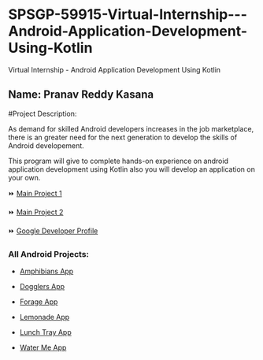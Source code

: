# SPSGP-59915-Virtual-Internship---Android-Application-Development-Using-Kotlin
Virtual Internship - Android Application Development Using Kotlin

## Name: Pranav Reddy Kasana

#Project Description:

As demand for skilled Android developers increases in the job marketplace, there is an greater need for the next generation to develop the skills of Android developement.

This program will give to complete hands-on experience on android application development using Kotlin also you will develop an application on your own.

⏩ [Main Project 1](https://github.com/smartinternz02/SPSGP-59915-Virtual-Internship---Android-Application-Development-Using-Kotlin/tree/main/Nearby-Places-Finder-App)

⏩ [Main Project 2](https://github.com/smartinternz02/SPSGP-59915-Virtual-Internship---Android-Application-Development-Using-Kotlin/tree/main/Grocery-App)

⏩ [Google Developer Profile](https://g.dev/pranavkasana)

### All Android Projects:

* [Amphibians App](https://github.com/smartinternz02/SPSGP-59915-Virtual-Internship---Android-Application-Development-Using-Kotlin/tree/main/Amphibians-App)

* [Dogglers App](https://github.com/smartinternz02/SPSGP-59915-Virtual-Internship---Android-Application-Development-Using-Kotlin/tree/main/Dogglers-App)

* [Forage App](https://github.com/smartinternz02/SPSGP-59915-Virtual-Internship---Android-Application-Development-Using-Kotlin/tree/main/Forage-App)

* [Lemonade App](https://github.com/smartinternz02/SPSGP-59915-Virtual-Internship---Android-Application-Development-Using-Kotlin/tree/main/Lemonade-App)

* [Lunch Tray App](https://github.com/smartinternz02/SPSGP-59915-Virtual-Internship---Android-Application-Development-Using-Kotlin/tree/main/LunchTray-App)

* [Water Me App](https://github.com/smartinternz02/SPSGP-59915-Virtual-Internship---Android-Application-Development-Using-Kotlin/tree/main/WaterMe-App)


